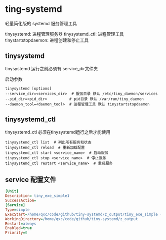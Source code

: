 # ting-systemd

轻量简化版的 systemd 服务管理工具

tinysystemd: 进程管理服务器
tinysystemd_ctl: 进程管理工具
tinystartstopdaemon: 进程创建和停止工具

## tinysystemd

tinysystemd 运行之前必须有 service_dir文件夹

启动参数

```
tinysystemd [options]
--service_dir=<services_dir>  # 服务目录 默认 /etc/tiny_daemon/services
--pid_dir=<pid_dir>          # pid目录 默认 /var/run/tiny_daemon
--daemon_tool=<daemon_tool>  # 进程管理工具 默认 tinystartstopdaemon
```

## tinysystemd_ctl

tinysystemd_ctl 必须在tinysystemd运行之后才能使用

```
tinysystemd_ctl list  # 列出所有服务和状态
tinysystemd_ctl reload  # 重新加载配置
tinysystemd_ctl start <service_name>  # 启动服务
tinysystemd_ctl stop <service_name>  # 停止服务
tinysystemd_ctl restart <service_name>  # 重启服务
```


## service 配置文件
```ini
[Unit]
Description= tiny_exe_simple1
SuccessAction=
[Service]
Type=simple
ExecStart=/home/qxc/code/github/tiny-systemd/z_output/tiny_exe_simple -n 1 --name="123"
WorkingDirectory=/home/qxc/code/github/tiny-systemd/z_output
Restart=always
Enabled=true
Priority=0

```
